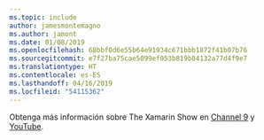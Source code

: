 ```yaml
---
ms.topic: include
author: jamesmontemagno
ms.author: jamont
ms.date: 01/08/2019
ms.openlocfilehash: 68bbf0d6e55b64e91934c671bbb1872f41b07b76
ms.sourcegitcommit: e7f27ba75cae5099ef053b819b84132a77d4f9e7
ms.translationtype: HT
ms.contentlocale: es-ES
ms.lasthandoff: 04/16/2019
ms.locfileid: "54115362"
---
```

Obtenga más información sobre The Xamarin Show en [Channel 9](https://channel9.msdn.com/Shows/XamarinShow) y [YouTube](https://www.youtube.com/playlist?list=PLlrxD0HtieHjcWsAFoFnPy6I0dn9fDOjS).
